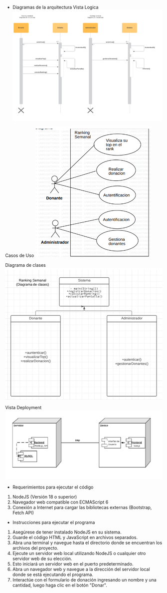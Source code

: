 - Diagramas de la arquitectura
Vista Logica  
![Vista Logica](./vistalogica.png)

Casos de Uso
![Casos de Uso](./casosdeuso.png)

Diagrama de clases
![Diagrama de Clases](./declases.png)

Vista Deployment
![Vista Deployment](./vistadeploymennt.png)

- Requerimientos para ejecutar el código
1. NodeJS (Versión 18 o superior)
2. Navegador web compatible con ECMAScript 6
3. Conexión a Internet para cargar las bibliotecas externas (Bootstrap, Fetch API)

- Instrucciones para ejecutar el programa
1. Asegúrese de tener instalado NodeJS en su sistema.
2. Guarde el código HTML y JavaScript en archivos separados.
3. Abra una terminal y navegue hasta el directorio donde se encuentran los archivos del proyecto.
4. Ejecute un servidor web local utilizando NodeJS o cualquier otro servidor web de su elección.
5. Esto iniciará un servidor web en el puerto predeterminado.
5. Abra un navegador web y navegue a la dirección del servidor local donde se está ejecutando el programa.
6. Interactúe con el formulario de donación ingresando un nombre y una cantidad, luego haga clic en el botón "Donar".
